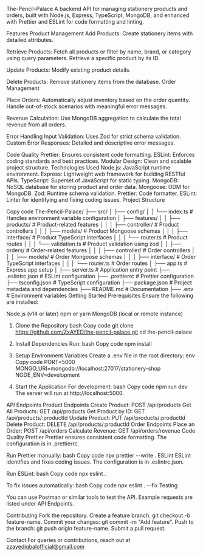 The-Pencil-Palace
A backend API for managing stationery products and orders, built with Node.js, Express, TypeScript, MongoDB, and enhanced with Prettier and ESLint for code formatting and linting.

Features
Product Management
Add Products: Create stationery items with detailed attributes.

Retrieve Products:
Fetch all products or filter by name, brand, or category using query parameters.
Retrieve a specific product by its ID.

Update Products: Modify existing product details.

Delete Products: Remove stationery items from the database.
Order Management

Place Orders:
Automatically adjust inventory based on the order quantity.
Handle out-of-stock scenarios with meaningful error messages.

Revenue Calculation:
Use MongoDB aggregation to calculate the total revenue from all orders.

Error Handling
Input Validation: Uses Zod for strict schema validation.
Custom Error Responses: Detailed and descriptive error messages.

Code Quality
Prettier: Ensures consistent code formatting.
ESLint: Enforces coding standards and best practices.
Modular Design: Clean and scalable project structure.
Technologies Used
Node.js: JavaScript runtime environment.
Express: Lightweight web framework for building RESTful APIs.
TypeScript: Superset of JavaScript for static typing.
MongoDB: NoSQL database for storing product and order data.
Mongoose: ODM for MongoDB.
Zod: Runtime schema validation.
Prettier: Code formatter.
ESLint: Linter for identifying and fixing coding issues.
Project Structure

Copy code
The-Pencil-Palace/
├── src/
│ ├── config/
│ │ └── index.ts # Handles environment variable configuration
│ ├── features/
│ │ ├── products/ # Product-related features
│ │ │ ├── controller/ # Product controllers
│ │ │ ├── models/ # Product Mongoose schemas
│ │ │ ├── interface/ # Product TypeScript interfaces
│ │ │ └── router.ts # Product routes
│ │ │ └── validation.ts # Product validation using zod
│ │ ├── orders/ # Order-related features
│ │ │ ├── controller/ # Order controllers
│ │ │ ├── models/ # Order Mongoose schemas
│ │ │ ├── interface/ # Order TypeScript interfaces
│ │ │ └── router.ts # Order routes
│ ├── app.ts # Express app setup
│ ├── server.ts # Application entry point
├── .eslintrc.json # ESLint configuration
├── .prettierrc # Prettier configuration
├── tsconfig.json # TypeScript configuration
├── package.json # Project metadata and dependencies
├── README.md # Documentation
├── .env # Environment variables
Getting Started
Prerequisites
Ensure the following are installed:

Node.js (v14 or later)
npm or yarn
MongoDB (local or remote instance)

1. Clone the Repository
   bash
   Copy code
   git clone https://github.com/ZxAYED/the-pencil-palace.git
   cd the-pencil-palace

2. Install Dependencies
   Run:
   bash
   Copy code
   npm install

3. Setup Environment Variables
   Create a .env file in the root directory:
   env
   Copy code
   PORT=5000
   MONGO_URI=mongodb://localhost:27017/stationery-shop
   NODE_ENV=development

4. Start the Application
   For development:
   bash
   Copy code
   npm run dev
   The server will run at http://localhost:5000.

API Endpoints
Product Endpoints
Create Product: POST /api/products
Get All Products: GET /api/products
Get Product by ID: GET /api/products/:productId
Update Product: PUT /api/products/:productId
Delete Product: DELETE /api/products/:productId
Order Endpoints
Place an Order: POST /api/orders
Calculate Revenue: GET /api/orders/revenue
Code Quality
Prettier
Prettier ensures consistent code formatting. The configuration is in .prettierrc.

Run Prettier manually:
bash
Copy code
npx prettier --write .
ESLint
ESLint identifies and fixes coding issues. The configuration is in .eslintrc.json.

Run ESLint:
bash
Copy code
npx eslint .

To fix issues automatically:
bash
Copy code
npx eslint . --fix
Testing

You can use Postman or similar tools to test the API. Example requests are listed under API Endpoints.

Contributing
Fork the repository.
Create a feature branch: git checkout -b feature-name.
Commit your changes: git commit -m "Add feature".
Push to the branch: git push origin feature-name.
Submit a pull request.

Contact
For queries or contributions, reach out at zzayediqbalofficial@gmail.com
